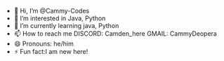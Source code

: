 - 👋 Hi, I’m @Cammy-Codes
- 👀 I’m interested in Java, Python
- 🌱 I’m currently learning java, Python
- 📫 How to reach me DISCORD: Camden_here
GMAIL: CammyDeopera
- 😄 Pronouns: he/him
- ⚡ Fun fact:I am new here!


<!---
Cammy-java/Cammy-java is a ✨ special ✨ repository because its `README.md` (this file) appears on your GitHub profile.
You can click the Preview link to take a look at your changes.
--->
